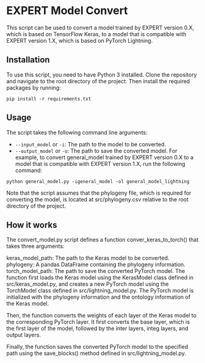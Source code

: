 # EXPERT Model Convert

This script can be used to convert a model trained by EXPERT version 0.X, which is based on TensorFlow Keras, to a model that is compatible with EXPERT version 1.X, which is based on PyTorch Lightning.

## Installation

To use this script, you need to have Python 3 installed. Clone the repository and navigate to the root directory of the project. Then install the required packages by running:

```shell
pip install -r requirements.txt
```

## Usage

The script takes the following command line arguments:

- `--input_model` or `-i`: The path to the model to be converted.
- `--output_model` or `-o`: The path to save the converted model.
For example, to convert general_model trained by EXPERT version 0.X to a model that is compatible with EXPERT version 1.X, run the following command:


```shell
python general_model.py -igeneral_model -ol general_model_lightning
```
Note that the script assumes that the phylogeny file, which is required for converting the model, is located at src/phylogeny.csv relative to the root directory of the project.

## How it works

The convert_model.py script defines a function conver_keras_to_torch() that takes three arguments:

keras_model_path: The path to the Keras model to be converted.
phylogeny: A pandas DataFrame containing the phylogeny information.
torch_model_path: The path to save the converted PyTorch model.
The function first loads the Keras model using the KerasModel class defined in src/keras_model.py, and creates a new PyTorch model using the TorchModel class defined in src/lightning_model.py. The PyTorch model is initialized with the phylogeny information and the ontology information of the Keras model.

Then, the function converts the weights of each layer of the Keras model to the corresponding PyTorch layer. It first converts the base layer, which is the first layer of the model, followed by the inter layers, integ layers, and output layers.

Finally, the function saves the converted PyTorch model to the specified path using the save_blocks() method defined in src/lightning_model.py.